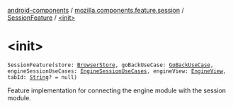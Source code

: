 [android-components](../../index.md) / [mozilla.components.feature.session](../index.md) / [SessionFeature](index.md) / [&lt;init&gt;](./-init-.md)

# &lt;init&gt;

`SessionFeature(store: `[`BrowserStore`](../../mozilla.components.browser.state.store/-browser-store/index.md)`, goBackUseCase: `[`GoBackUseCase`](../-session-use-cases/-go-back-use-case/index.md)`, engineSessionUseCases: `[`EngineSessionUseCases`](../../mozilla.components.browser.session.usecases/-engine-session-use-cases/index.md)`, engineView: `[`EngineView`](../../mozilla.components.concept.engine/-engine-view/index.md)`, tabId: `[`String`](https://kotlinlang.org/api/latest/jvm/stdlib/kotlin/-string/index.html)`? = null)`

Feature implementation for connecting the engine module with the session module.

